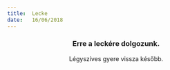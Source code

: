```yaml
---
title:  Lecke
date:   16/06/2018
---
```


### <center>Erre a leckére dolgozunk.</center>
<center>Légyszíves gyere vissza később.</center>